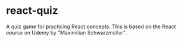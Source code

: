 # react-quiz

A quiz game for practicing React concepts. This is based on the React course on Udemy by "Maximilian Schwarzmüller".
